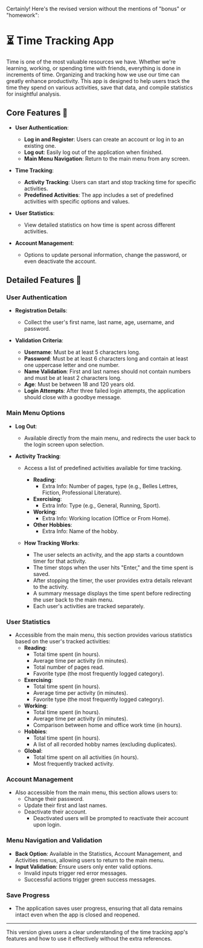 Certainly! Here's the revised version without the mentions of "bonus" or "homework":

# **⏳ Time Tracking App**

Time is one of the most valuable resources we have. Whether we're learning, working, or spending time with friends, everything is done in increments of time. Organizing and tracking how we use our time can greatly enhance productivity. This app is designed to help users track the time they spend on various activities, save that data, and compile statistics for insightful analysis.

## Core Features 🎈

- **User Authentication**:
  - **Log in and Register**: Users can create an account or log in to an existing one.
  - **Log out**: Easily log out of the application when finished.
  - **Main Menu Navigation**: Return to the main menu from any screen.

- **Time Tracking**:
  - **Activity Tracking**: Users can start and stop tracking time for specific activities.
  - **Predefined Activities**: The app includes a set of predefined activities with specific options and values.

- **User Statistics**:
  - View detailed statistics on how time is spent across different activities.

- **Account Management**:
  - Options to update personal information, change the password, or even deactivate the account.

## Detailed Features 📌

### **User Authentication**

- **Registration Details**:
  - Collect the user's first name, last name, age, username, and password.

- **Validation Criteria**:
  - **Username**: Must be at least 5 characters long.
  - **Password**: Must be at least 6 characters long and contain at least one uppercase letter and one number.
  - **Name Validation**: First and last names should not contain numbers and must be at least 2 characters long.
  - **Age**: Must be between 18 and 120 years old.
  - **Login Attempts**: After three failed login attempts, the application should close with a goodbye message.

### **Main Menu Options**

- **Log Out**:
  - Available directly from the main menu, and redirects the user back to the login screen upon selection.

- **Activity Tracking**:
  - Access a list of predefined activities available for time tracking.
    - **Reading**:
      - Extra Info: Number of pages, type (e.g., Belles Lettres, Fiction, Professional Literature).
    - **Exercising**:
      - Extra Info: Type (e.g., General, Running, Sport).
    - **Working**:
      - Extra Info: Working location (Office or From Home).
    - **Other Hobbies**:
      - Extra Info: Name of the hobby.

  - **How Tracking Works**:
    - The user selects an activity, and the app starts a countdown timer for that activity.
    - The timer stops when the user hits "Enter," and the time spent is saved.
    - After stopping the timer, the user provides extra details relevant to the activity.
    - A summary message displays the time spent before redirecting the user back to the main menu.
    - Each user's activities are tracked separately.

### **User Statistics**

- Accessible from the main menu, this section provides various statistics based on the user's tracked activities:
  - **Reading**:
    - Total time spent (in hours).
    - Average time per activity (in minutes).
    - Total number of pages read.
    - Favorite type (the most frequently logged category).
  - **Exercising**:
    - Total time spent (in hours).
    - Average time per activity (in minutes).
    - Favorite type (the most frequently logged category).
  - **Working**:
    - Total time spent (in hours).
    - Average time per activity (in minutes).
    - Comparison between home and office work time (in hours).
  - **Hobbies**:
    - Total time spent (in hours).
    - A list of all recorded hobby names (excluding duplicates).
  - **Global**:
    - Total time spent on all activities (in hours).
    - Most frequently tracked activity.

### **Account Management**

- Also accessible from the main menu, this section allows users to:
  - Change their password.
  - Update their first and last names.
  - Deactivate their account.
    - Deactivated users will be prompted to reactivate their account upon login.

### **Menu Navigation and Validation**

- **Back Option**: Available in the Statistics, Account Management, and Activities menus, allowing users to return to the main menu.
- **Input Validation**: Ensure users only enter valid options.
  - Invalid inputs trigger red error messages.
  - Successful actions trigger green success messages.

### **Save Progress**

- The application saves user progress, ensuring that all data remains intact even when the app is closed and reopened.

---

This version gives users a clear understanding of the time tracking app's features and how to use it effectively without the extra references.
